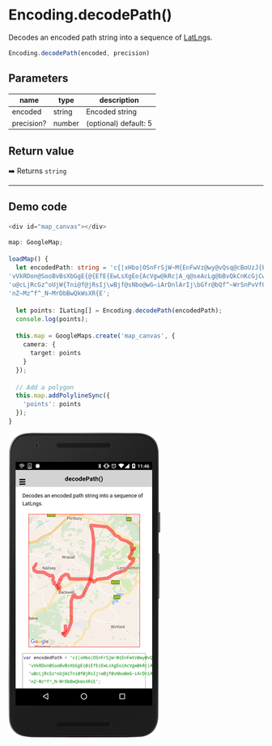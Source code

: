 # Encoding.decodePath()

Decodes an encoded path string into a sequence of [LatLng](../latlng/README.md)s.

```typescript
Encoding.decodePath(encoded, precision)
```

## Parameters

name           | type     | description
---------------|----------|---------------------------------------
encoded        | string   | Encoded string
precision?     | number   | (optional) default: 5

## Return value

:arrow_right: Returns `string`

------------------------------------------------------------------

## Demo code

```typescript
<div id="map_canvas"></div>
```

```typescript
map: GoogleMap;

loadMap() {
  let encodedPath: string = 'c{|xHbo|OSnFrSjW~M{EnFwVz@wy@vQsq@cBoUzJ{EzObBrIcLfE~C~H{Y~C~CfOgY{EjM{EgTcLzTsSwQcGf@IoKgJSkMsb@RkR' +
'vVkRDon@SooBvBsXbGgE{@{EfE{EwLsXgEo{AcVgw@kRc|A_q@seAcLg@bBvQkCnKcGjCwQsSkM?cL{YjHrS{J~HgOwBgOjf@{Jj' +
'u@cLjRcGz^oUjW{Tni@f@jRsIj\wBjf@sNbo@wG~iArDnlArIj\bGfr@bQf^~WrSnPvVfOjHnURzc@cQbQzc@nUrtAbBfYkC~M~H' +
'nZ~Mz^f^_N~MrDbBwQkWsXR{E';

  let points: ILatLng[] = Encoding.decodePath(encodedPath);
  console.log(points);

  this.map = GoogleMaps.create('map_canvas', {
    camera: {
      target: points
    }
  });

  // Add a polygon
  this.map.addPolylineSync({
    'points': points
  });
}
```

![](image.png)
